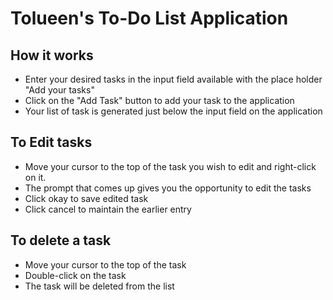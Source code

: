 #  Tolueen's To-Do List Application

## How it works
- Enter your desired tasks in the input field available with the place holder "Add your tasks" 
- Click on the "Add Task" button to add your task to the application
- Your list of task is generated just below the input field on the application

## To Edit tasks
- Move your cursor to the top of the task you wish to edit and right-click on it.
- The prompt that comes up gives you the opportunity to edit the tasks
- Click okay to save edited task
- Click cancel to maintain the earlier entry

## To delete a task
- Move your cursor to the top of the task 
- Double-click on the task 
- The task will be deleted from the list
